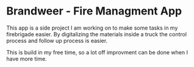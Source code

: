 # Brandweer - Fire Managment App

This app is a side project I am working on to make some tasks in my firebrigade easier. By digitalizing the materials inside a truck the control process and follow up process is easier.

This is build in my free time, so a lot off improvment can be done when I have more time.
